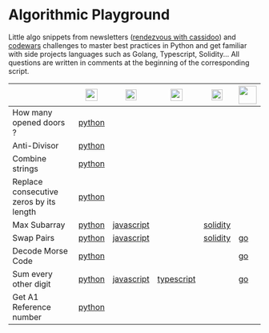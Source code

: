 # Algorithmic Playground

Little algo snippets from newsletters ([rendezvous with cassidoo](https://cassidoo.co/newsletter/)) and [codewars](https://www.codewars.com/users/szkjn) challenges to master best practices in Python and get familiar with side projects languages such as Golang, Typescript, Solidity... All questions are written in comments at the beginning of the corresponding script.

||<img src='https://upload.wikimedia.org/wikipedia/commons/c/c3/Python-logo-notext.svg' width='24'>|<img src='https://upload.wikimedia.org/wikipedia/commons/6/6a/JavaScript-logo.png' width='22'>|<img src='https://upload.wikimedia.org/wikipedia/commons/4/4c/Typescript_logo_2020.svg' width='24'>|<img src='https://upload.wikimedia.org/wikipedia/commons/9/98/Solidity_logo.svg' width='22'>|<img src='https://go.dev/blog/go-brand/Go-Logo/PNG/Go-Logo_Aqua.png' width='36'>|
| --- | --- | --- | --- | --- | --- |
| How many opened doors ? | [python](../main/how_many_opened_doors.py) | | | | |
| Anti-Divisor | [python](../main/anti_divisor.py) | | | | |
| Combine strings | [python](../main/combine_strings.py) | | | | |
| Replace consecutive zeros by its length | [python](../main/replace_consecutive_zeros_by_its_length.py) | | | | |
| Max Subarray | [python](../main/max_subarray.py) | [javascript](../main/maxSubarray.js) | | [solidity](../main/maxSubarray.sol)| |
| Swap Pairs | [python](../main/swap_pairs.py) | [javascript](../main/swapPairs.js) | | [solidity](../main/swapPairs.sol)| [go](../main/swap_pairs.go)
| Decode Morse Code | [python](../main/decode_morse_code.py) | | | | [go](../main/decode_morse_code.go)|
| Sum every other digit | [python](../main/sum_every_other.py) | [javascript](../main/sumEveryOther.js) | [typescript](../main/sumEveryOther.ts) | |[go](../main/sum_every_other.go)|
| Get A1 Reference number | [python](../main/get_a1_ref_num.py) | | | | |

